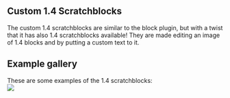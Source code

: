 ## Custom 1.4 Scratchblocks
The custom 1.4 scratchblocks are similar to the block plugin, but with a twist that it has also 1.4 scratchblocks available! They are made editing an image of 1.4 blocks and by putting a custom text to it.
## Example gallery
These are some examples of the 1.4 scratchblocks:
<br>
![](https://github.com/ScratchNitro/scratchnitro.github.io/blob/main/images/scratchblocks(1).png?raw=true)

